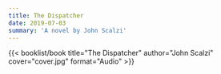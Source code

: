 ```yaml
---
title: The Dispatcher
date: 2019-07-03
summary: 'A novel by John Scalzi'
---
```


{{< booklist/book
title="The Dispatcher"
author="John Scalzi"
cover="cover.jpg"
format="Audio" >}}
